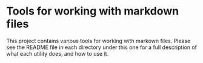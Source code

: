 # Tools for working with markdown files

This project contains various tools for working with markown files. Please see the README file in each directory under this one for a full description of what each utility does, and how to use it.

